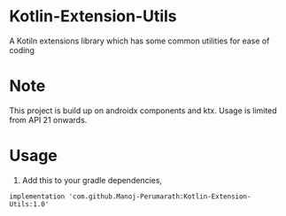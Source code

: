# Kotlin-Extension-Utils
A Kotiln extensions library which has some common utilities for ease of coding
# Note 
This project is build up on androidx components and ktx. Usage is limited from API 21 onwards.
# Usage
1. Add this to your gradle dependencies,

```implementation 'com.github.Manoj-Perumarath:Kotlin-Extension-Utils:1.0'```
